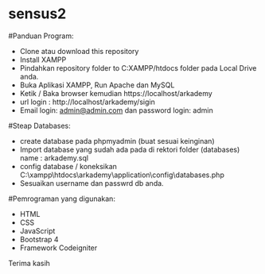 # sensus2

#Panduan Program:
- Clone atau download this repository
- Install XAMPP
- Pindahkan repository folder to C:XAMPP/htdocs folder pada Local Drive anda.
- Buka Aplikasi XAMPP, Run Apache dan MySQL
- Ketik / Baka browser kemudian https://localhost/arkademy
- url login : http://localhost/arkademy/sigin
- Email login: admin@admin.com dan password login: admin

#Steap Databases:
- create database pada phpmyadmin (buat sesuai keinginan)
- Import database yang sudah ada pada di rektori folder (databases) name : arkademy.sql
- config database / koneksikan C:\xampp\htdocs\arkademy\application\config\databases.php
- Sesuaikan username dan passwrd db anda.

#Pemrograman yang digunakan:
- HTML
- CSS
- JavaScript
- Bootstrap 4
- Framework Codeigniter

Terima kasih
